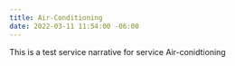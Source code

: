 ```yaml
---
title: Air-Conditioning
date: 2022-03-11 11:54:00 -06:00
---
```


This is a test service narrative for service Air-conidtioning